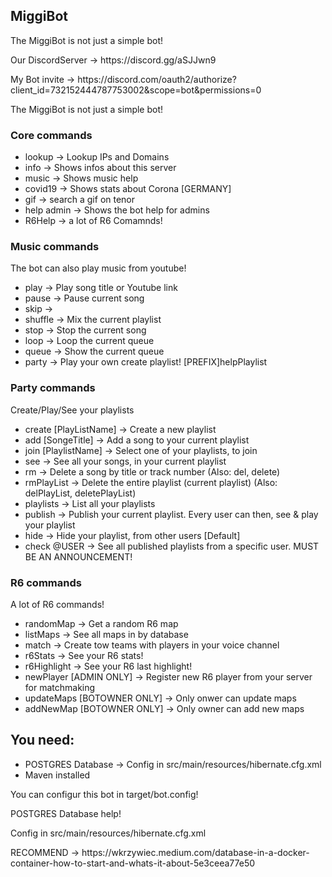 <h2>MiggiBot</h2>
<p>The MiggiBot is not just a simple bot!</p>
<p>Our DiscordServer -> https://discord.gg/aSJJwn9</p>
<p>My Bot invite -> https://discord.com/oauth2/authorize?client_id=732152444787753002&scope=bot&permissions=0</p>
<p>The MiggiBot is not just a simple bot!</p>
<h3>Core commands</h3>
<ul>
    <li>lookup -> Lookup IPs and Domains</li>
    <li>info -> Shows infos about this server</li>
    <li>music -> Shows music help</li>
    <li>covid19 -> Shows stats about Corona [GERMANY]</li>
    <li>gif -> search a gif on tenor</li>
    <li>help admin -> Shows the bot help for admins</li>
    <li>R6Help -> a lot of R6 Comamnds!</li>
</ul>
<h3>Music commands</h3>
<p>The bot can also play music from youtube!</p>
<ul>
    <li>play -> Play song title or Youtube link</li>
    <li>pause -> Pause current song</li>
    <li>skip -> </li>
    <li>shuffle -> Mix the current playlist</li>
    <li>stop -> Stop the current song</li>
    <li>loop -> Loop the current queue</li>
    <li>queue -> Show the current queue</li>
    <li>party -> Play your own create playlist! [PREFIX]helpPlaylist</li>
</ul>
<h3>Party commands</h3>
<p>Create/Play/See your playlists</p>
<ul>
    <li>create [PlayListName] -> Create a new playlist</li>
    <li>add [SongeTitle] -> Add a song to your current playlist</li>
    <li>join [PlaylistName] -> Select one of your playlists, to join</li>
    <li>see -> See all your songs, in your current playlist</li>
    <li>rm -> Delete a song by title or track number (Also: del, delete)</li>
    <li>rmPlayList -> Delete the entire playlist (current playlist) (Also: delPlayList, deletePlayList)</li>
    <li>playlists -> List all your playlists</li>
    <li>publish -> Publish your current playlist. Every user can then, see & play your playlist</li>
    <li>hide -> Hide your playlist, from other users [Default]</li>
    <li>check @USER -> See all published playlists from a specific user. MUST BE AN ANNOUNCEMENT!</li>
</ul>
<h3>R6 commands</h3>
<p>A lot of R6 commands!</p>
<ul>
    <li>randomMap -> Get a random R6 map</li>
    <li>listMaps -> See all maps in by database</li>
    <li>match -> Create tow teams with players in your voice channel</li>
    <li>r6Stats -> See your R6 stats!</li>
    <li>r6Highlight -> See your R6 last highlight!</li>
    <li>newPlayer [ADMIN ONLY] -> Register new R6 player from your server for matchmaking</li>
    <li>updateMaps [BOTOWNER ONLY] -> Only onwer can update maps</li>
    <li>addNewMap [BOTOWNER ONLY] -> Only owner can add new maps</li>
</ul>
<h2>You need:</h2>
<ul>
    <li>POSTGRES Database -> Config in src/main/resources/hibernate.cfg.xml</li>
    <li>Maven installed</li>
</ul>
<p>You can configur this bot in target/bot.config!</p>
<p>POSTGRES Database help!</p>
<p>Config in src/main/resources/hibernate.cfg.xml</p>
<p>RECOMMEND -> https://wkrzywiec.medium.com/database-in-a-docker-container-how-to-start-and-whats-it-about-5e3ceea77e50</p>
